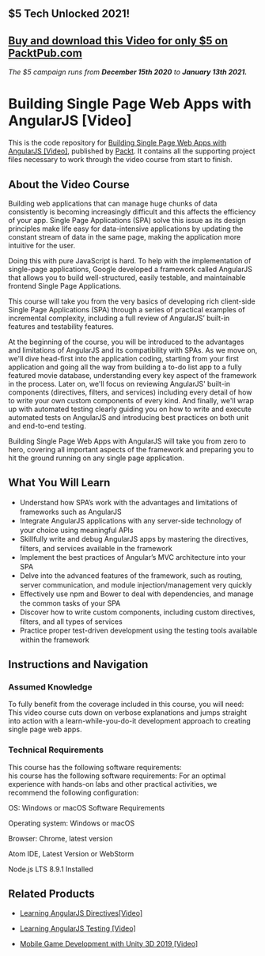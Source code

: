 ## $5 Tech Unlocked 2021!
[Buy and download this Video for only $5 on PacktPub.com](https://www.packtpub.com/product/building-single-page-web-apps-with-angularjs-video/9781783988624)
-----
*The $5 campaign         runs from __December 15th 2020__ to __January 13th 2021.__*

# Building Single Page Web Apps with AngularJS [Video]
This is the code repository for [Building Single Page Web Apps with AngularJS [Video]](https://www.packtpub.com/web-development/building-single-page-web-apps-angularjs-video?utm_source=github&utm_medium=repository&utm_campaign=9781783988624), published by [Packt](https://www.packtpub.com/?utm_source=github). It contains all the supporting project files necessary to work through the video course from start to finish.
## About the Video Course
	
Building web applications that can manage huge chunks of data consistently is becoming increasingly difficult and this affects the efficiency of your app. Single Page Applications (SPA) solve this issue as its design principles make life easy for data-intensive applications by updating the constant stream of data in the same page, making the application more intuitive for the user.

Doing this with pure JavaScript is hard. To help with the implementation of single-page applications, Google developed a framework called AngularJS that allows you to build well-structured, easily testable, and maintainable frontend Single Page Applications.

This course will take you from the very basics of developing rich client-side Single Page Applications (SPA) through a series of practical examples of incremental complexity, including a full review of AngularJS’ built-in features and testability features.

At the beginning of the course, you will be introduced to the advantages and limitations of AngularJS and its compatibility with SPAs. As we move on, we'll dive head-first into the application coding, starting from your first application and going all the way from building a to-do list app to a fully featured movie database, understanding every key aspect of the framework in the process. Later on, we'll focus on reviewing AngularJS' built-in components (directives, filters, and services) including every detail of how to write your own custom components of every kind. And finally, we'll wrap up with automated testing clearly guiding you on how to write and execute automated tests on AngularJS and introducing best practices on both unit and end-to-end testing.

Building Single Page Web Apps with AngularJS will take you from zero to hero, covering all important aspects of the framework and preparing you to hit the ground running on any single page application.

<H2>What You Will Learn</H2>
<DIV class=book-info-will-learn-text>
<UL>
<LI><SPAN style="LINE-HEIGHT: 20px; BACKGROUND-COLOR: transparent">Understand how SPA’s work with the advantages and limitations of frameworks such as AngularJS</SPAN> 
<LI><SPAN style="LINE-HEIGHT: 20px; BACKGROUND-COLOR: transparent">Integrate AngularJS applications with any server-side technology of your choice using meaningful APIs</SPAN> 
<LI><SPAN style="LINE-HEIGHT: 20px; BACKGROUND-COLOR: transparent">Skillfully write and debug AngularJS apps by mastering the directives, filters, and services available in the framework</SPAN> 
<LI><SPAN style="LINE-HEIGHT: 20px; BACKGROUND-COLOR: transparent">Implement the best practices of Angular’s MVC architecture into your SPA</SPAN> 
<LI><SPAN style="LINE-HEIGHT: 20px; BACKGROUND-COLOR: transparent">Delve into the advanced features of the framework, such as routing, server communication, and module injection/management very quickly</SPAN> 
<LI><SPAN style="LINE-HEIGHT: 20px; BACKGROUND-COLOR: transparent">Effectively use npm and Bower to deal with dependencies, and manage the common tasks of your SPA&nbsp;</SPAN> 
<LI><SPAN style="LINE-HEIGHT: 20px; BACKGROUND-COLOR: transparent">Discover how to write custom components, including custom directives, filters, and all types of services</SPAN> 
<LI><SPAN style="LINE-HEIGHT: 20px; BACKGROUND-COLOR: transparent">Practice proper test-driven development using the testing tools available within the framework</SPAN> </LI></UL></DIV>

## Instructions and Navigation
### Assumed Knowledge
To fully benefit from the coverage included in this course, you will need:<br/>
This video course cuts down on verbose explanations and jumps straight into action with a learn-while-you-do-it development approach to creating single page web apps.
### Technical Requirements
This course has the following software requirements:<br/>
his course has the following software requirements:
For an optimal experience with hands-on labs and other practical activities, we recommend the following configuration:

OS: Windows or macOS Software Requirements

Operating system: Windows or macOS

Browser: Chrome, latest version

Atom IDE, Latest Version or WebStorm

Node.js LTS 8.9.1 Installed



## Related Products
* [Learning AngularJS Directives[Video]](https://www.packtpub.com/web-development/learning-angularjs-directivesvideo?utm_source=github&utm_medium=repository&utm_campaign=9781785287329)

* [Learning AngularJS Testing [Video]](https://www.packtpub.com/web-development/learning-angularjs-testing-video?utm_source=github&utm_medium=repository&utm_campaign=9781782174899)

* [Mobile Game Development with Unity 3D 2019 [Video]](https://www.packtpub.com/game-development/mobile-game-development-unity-3d-2019-video?utm_source=github&utm_medium=repository&utm_campaign=9781838559939)
